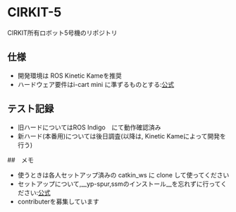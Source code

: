 # CIRKIT-5

CIRKIT所有ロボット5号機のリポジトリ

## 仕様
- 開発環境は ROS Kinetic Kameを推奨
- ハードウェア要件はi-cart mini に準ずるものとする:[公式](http://t-frog.com/products/icart_mini/)

## テスト記録
- 旧ハードについてはROS Indigo　にて動作確認済み
- 新ハード(本番用)については後日調査(以降は, Kinetic Kameによって開発を行う)

##　メモ
- 使うときは各人セットアップ済みの catkin_ws に clone して使ってください
- セットアップについて,__yp-spur,ssmのインストール__を忘れずに行ってください:[公式](http://www.roboken.iit.tsukuba.ac.jp/platform/wiki/yp-spur/how-to-install)
- contributerを募集しています
